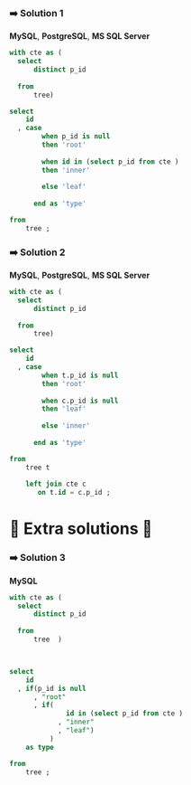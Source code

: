 ### ➡️ Solution 1  

**MySQL**,  **PostgreSQL**, **MS SQL Server**

~~~sql
with cte as (
  select 
      distinct p_id 
  
  from 
      tree)

select 
    id 
  , case 
        when p_id is null 
        then 'root' 
     
        when id in (select p_id from cte ) 
        then 'inner'  
     
        else 'leaf'
    
      end as 'type'

from 
    tree ; 
~~~


### ➡️ Solution 2  

**MySQL**,  **PostgreSQL**, **MS SQL Server**

~~~sql
with cte as (
  select 
      distinct p_id 
  
  from 
      tree)

select 
    id 
  , case 
        when t.p_id is null 
        then 'root' 
        
        when c.p_id is null 
        then 'leaf'  
   
        else 'inner'
      
      end as 'type'

from 
    tree t 
    
    left join cte c 
       on t.id = c.p_id ; 
~~~


# 📖 Extra solutions 📖  

### ➡️ Solution 3

**MySQL**

~~~sql
with cte as (
  select 
      distinct p_id 
  
  from 
      tree  )



select 
    id 
  , if(p_id is null 
      , "root" 
      , if(
              id in (select p_id from cte ) 
            , "inner" 
            , "leaf") 
          ) 
    as type

from 
    tree ; 
~~~